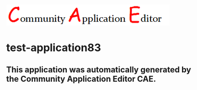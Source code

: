 ![CAE](https://github.com/CAE-Community-Application-Editor/application-test-application83/blob/master/img/logo.png)  

test-application83
===================


This application was automatically generated by the Community Application Editor CAE.  
---------------
